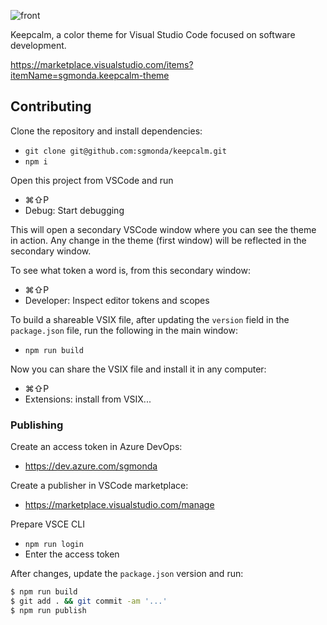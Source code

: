 ![front](https://user-images.githubusercontent.com/675812/236014786-d399c38d-1017-453a-a7c8-ad023f05319b.jpg)

Keepcalm, a color theme for Visual Studio Code focused on software development.

https://marketplace.visualstudio.com/items?itemName=sgmonda.keepcalm-theme

## Contributing

Clone the repository and install dependencies:

- `git clone git@github.com:sgmonda/keepcalm.git`
- `npm i`

Open this project from VSCode and run

- ⌘⇧P
- Debug: Start debugging

This will open a secondary VSCode window where you can see the theme in action. Any change in the theme (first window) will be reflected in the secondary window.

To see what token a word is, from this secondary window:

- ⌘⇧P
- Developer: Inspect editor tokens and scopes

To build a shareable VSIX file, after updating the `version` field in the `package.json` file, run the following in the main window:

- `npm run build`

Now you can share the VSIX file and install it in any computer:

- ⌘⇧P
- Extensions: install from VSIX...

### Publishing

Create an access token in Azure DevOps:

- https://dev.azure.com/sgmonda

Create a publisher in VSCode marketplace:

- https://marketplace.visualstudio.com/manage

Prepare VSCE CLI

- `npm run login`
- Enter the access token

After changes, update the `package.json` version and run:

```bash
$ npm run build
$ git add . && git commit -am '...'
$ npm run publish
```
